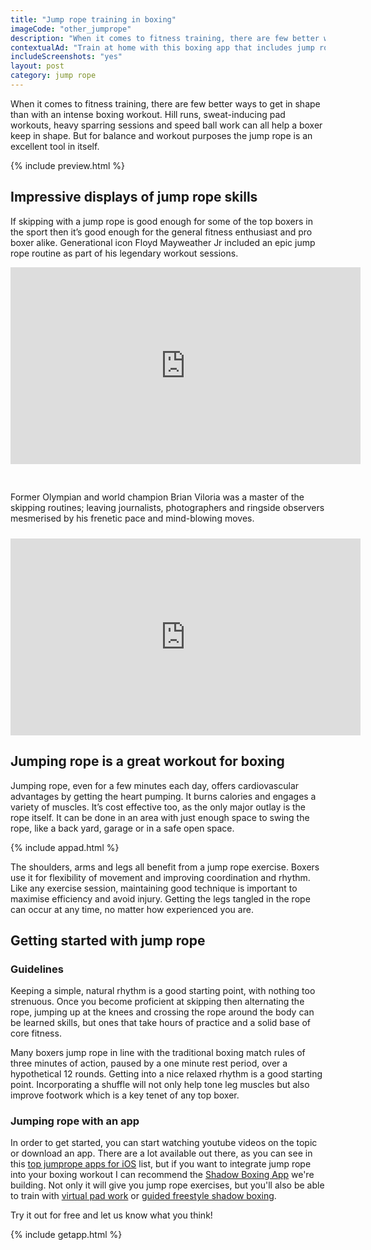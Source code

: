 ```yaml
---
title: "Jump rope training in boxing"
imageCode: "other_jumprope"
description: "When it comes to fitness training, there are few better ways to get in shape than with an intense boxing workout. Hill runs, sweat-inducing pad workouts, heavy sparring sessions and speed ball work can all help a boxer keep in shape. But for balance and workout purposes the jump rope is an excellent tool in itself. "
contextualAd: "Train at home with this boxing app that includes jump rope drills among many other exercises."
includeScreenshots: "yes"
layout: post
category: jump rope
---
```


When it comes to fitness training, there are few better ways to get in shape than with an intense boxing workout. Hill runs, sweat-inducing pad workouts, heavy sparring sessions and speed ball work can all help a boxer keep in shape. But for balance and workout purposes the jump rope is an excellent tool in itself.

{% include preview.html %}

## Impressive displays of jump rope skills

If skipping with a jump rope is good enough for some of the top boxers in the sport then it’s good enough for the general fitness enthusiast and pro boxer alike. Generational icon Floyd Mayweather Jr included an epic jump rope routine as part of his legendary workout sessions.

 <iframe width="560" height="315" src="https://www.youtube.com/embed/Z5m1O5niSr0?start=35" frameborder="0" allow="accelerometer; autoplay; clipboard-write; encrypted-media; gyroscope; picture-in-picture" allowfullscreen style="padding-bottom:30px;"></iframe>

Former Olympian and world champion Brian Viloria was a master of the skipping routines; leaving journalists, photographers and ringside observers mesmerised by his frenetic pace and mind-blowing moves.

<iframe width="560" height="315" src="https://www.youtube.com/embed/VMlQt_Vnprw" frameborder="0" allow="accelerometer; autoplay; clipboard-write; encrypted-media; gyroscope; picture-in-picture" allowfullscreen style="padding-top:10px;"></iframe>

## Jumping rope is a great workout for boxing

Jumping rope, even for a few minutes each day, offers cardiovascular advantages by getting the heart pumping. It burns calories and engages a variety of muscles. It’s cost effective too, as the only major outlay is the rope itself. It can be done in an area with just enough space to swing the rope, like a back yard, garage or in a safe open space.

{% include appad.html %}

The shoulders, arms and legs all benefit from a jump rope exercise. Boxers use it for flexibility of movement and improving coordination and rhythm. Like any exercise session, maintaining good technique is important to maximise efficiency and avoid injury. Getting the legs tangled in the rope can occur at any time, no matter how experienced you are.

## Getting started with jump rope

### Guidelines

Keeping a simple, natural rhythm is a good starting point, with nothing too strenuous. Once you become proficient at skipping then alternating the rope, jumping up at the knees and crossing the rope around the body can be learned skills, but ones that take hours of practice and a solid base of core fitness.

Many boxers jump rope in line with the traditional boxing match rules of three minutes of action, paused by a one minute rest period, over a hypothetical 12 rounds. Getting into a nice relaxed rhythm is a good starting point. Incorporating a shuffle will not only help tone leg muscles but also improve footwork which is a key tenet of any top boxer.

### Jumping rope with an app

In order to get started, you can start watching youtube videos on the topic or download an app. There are a lot available out there, as you can see in this [top jumprope apps for iOS](/best-jumprope-apps-boxing/) list, but if you want to integrate jump rope into your boxing workout I can recommend the [Shadow Boxing App](/) we're building. Not only it will give you jump rope exercises, but you'll also be able to train with [virtual pad work](/pad-work-boxing-reflexes/) or [guided freestyle shadow boxing](/importance-of-shadow-boxing/).

Try it out for free and let us know what you think!

{% include getapp.html %}





